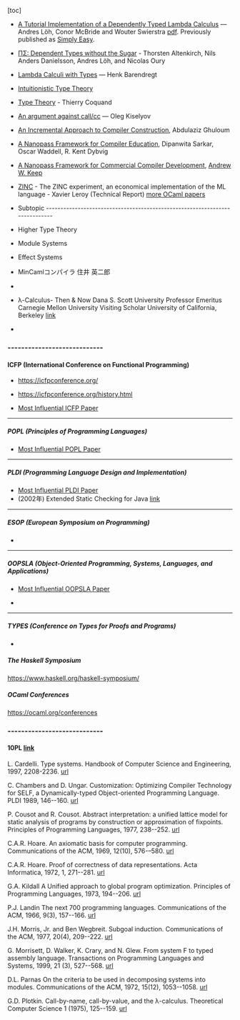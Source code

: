 [toc]







- [A Tutorial Implementation of a Dependently Typed Lambda Calculus](http://www.andres-loeh.de/LambdaPi/) — Andres Löh, Conor McBride and Wouter Swierstra [pdf](http://www.andres-loeh.de/LambdaPi/LambdaPi.pdf). Previously published as [Simply Easy](http://strictlypositive.org/Easy.pdf).
- [ΠΣ: Dependent Types without the Sugar](https://www.andres-loeh.de/PiSigma/PiSigma.pdf) - Thorsten Altenkirch, Nils Anders Danielsson, Andres Löh, and Nicolas Oury
- [Lambda Calculi with Types](http://ttic.uchicago.edu/~dreyer/course/papers/barendregt.pdf) — Henk Barendregt
- [Intuitionistic Type Theory](http://www.csie.ntu.edu.tw/~b94087/ITT.pdf)
- [Type Theory](https://plato.stanford.edu/entries/type-theory/) - Thierry Coquand
- [An argument against call/cc](http://okmij.org/ftp/continuations/against-callcc.html) — Oleg Kiselyov
- [An Incremental Approach to Compiler Construction](http://scheme2006.cs.uchicago.edu/11-ghuloum.pdf), Abdulaziz Ghuloum
- [A Nanopass Framework for Compiler Education](http://www.cs.indiana.edu/~dyb/pubs/nano-jfp.pdf), Dipanwita Sarkar, Oscar Waddell, R. Kent Dybvig
- [A Nanopass Framework for Commercial Compiler Development](http://andykeep.com/pubs/dissertation.pdf), [Andrew W. Keep](http://andykeep.com/)
- [ZINC](http://caml.inria.fr/pub/papers/xleroy-zinc.pdf) - The ZINC experiment, an economical implementation of the ML language - Xavier Leroy (Technical Report) [more OCaml papers](http://caml.inria.fr/about/papers.en.html)
- Subtopic  ----------------------------------------------------------------------------
- Higher Type Theory
- Module Systems
- Effect Systems
- MinCamlコンパイラ 住井 英二郎
- 





- λ-Calculus- Then & Now   Dana S. Scott University Professor Emeritus Carnegie Mellon University Visiting Scholar University of California, Berkeley [link](https://turing100.acm.org/lambda_calculus_timeline.pdf)
- 

### ----------------------------

#### ICFP (International Conference on Functional Programming)

- https://icfpconference.org/
- https://icfpconference.org/history.html

- [Most Influential ICFP Paper](https://www.sigplan.org/Awards/ICFP)



---

##### POPL (Principles of Programming Languages)

- [Most Influential POPL Paper](https://www.sigplan.org/Awards/POPL)

---

##### PLDI (Programming Language Design and Implementation)

- [Most Influential PLDI Paper](https://www.sigplan.org/Awards/PLDI)
- (2002年) Extended Static Checking for Java [link](https://www.cs.utexas.edu/~isil/cs389L/esc-pldi02.pdf)

---

##### ESOP (European Symposium on Programming)

- 

---

##### OOPSLA (Object-Oriented Programming, Systems, Languages, and Applications)

- [Most Influential OOPSLA Paper](https://www.sigplan.org/Awards/OOPSLA)

- 

---

##### TYPES (Conference on Types for Proofs and Programs)

- 



##### The Haskell Symposium

https://www.haskell.org/haskell-symposium/

##### OCaml Conferences

https://ocaml.org/conferences

### ----------------------------



#### 10PL [link](https://github.com/nuprl/10PL)

L. Cardelli. Type systems. Handbook of Computer Science and Engineering, 1997, 2208-2236. [url](http://lucacardelli.name/papers/typesystems.pdf)

C. Chambers and D. Ungar. Customization: Optimizing Compiler Technology for SELF, a Dynamically-typed Object-oriented Programming Language. PLDI 1989, 146--160. [url](http://dl.acm.org/citation.cfm?id=74831)

P. Cousot and R. Cousot. Abstract interpretation: a unified lattice model for static analysis of programs by construction or approximation of fixpoints. Principles of Programming Languages, 1977, 238--252. [url](http://dl.acm.org/citation.cfm?id=512973)

C.A.R. Hoare. An axiomatic basis for computer programming. Communications of the ACM, 1969, 12(10), 576-–580. [url](http://dl.acm.org/citation.cfm?id=363259)

C.A.R. Hoare. Proof of correctness of data representations. Acta Informatica, 1972, 1, 271--281. [url](http://link.springer.com/article/10.1007%2FBF00289507#page-1)

G.A. Kildall A Unified approach to global program optimization. Principles of Programming Languages, 1973, 194--206. [url](http://dl.acm.org/citation.cfm?id=512945)

P.J. Landin The next 700 programming languages. Communications of the ACM, 1966, 9(3), 157--166. [url](http://dl.acm.org/citation.cfm?id=365257)

J.H. Morris, Jr. and Ben Wegbreit. Subgoal induction. Communications of the ACM, 1977, 20(4), 209--222. [url](http://dl.acm.org/citation.cfm?id=359466)

G. Morrisett, D. Walker, K. Crary, and N. Glew. From system F to typed assembly language. Transactions on Programming Languages and Systems, 1999, 21 (3), 527--568. [url](http://dl.acm.org/citation.cfm?id=319345)

D.L. Parnas On the criteria to be used in decomposing systems into modules. Communications of the ACM, 1972, 15(12), 1053--1058. [url](http://dl.acm.org/citation.cfm?id=361623)

G.D. Plotkin. Call-by-name, call-by-value, and the λ-calculus. Theoretical Computer Science 1 (1975), 125--159. [url](http://homepages.inf.ed.ac.uk/gdp/publications/cbn_cbv_lambda.pdf)